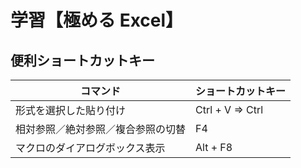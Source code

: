 # 学習【極める Excel】

## 便利ショートカットキー

|コマンド|ショートカットキー|
|---|---|
|形式を選択した貼り付け|Ctrl + V ⇒ Ctrl|
|相対参照／絶対参照／複合参照の切替|F4|
|マクロのダイアログボックス表示|Alt + F8|